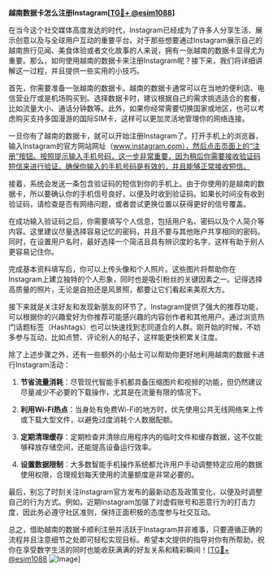**越南数据卡怎么注册Instagram[[TG💪+ @esim1088](https://t.me/s/esim1088)]**

在当今这个社交媒体高度发达的时代，Instagram已经成为了许多人分享生活、展示创意以及与全球用户互动的重要平台。对于那些想要通过Instagram展示自己的越南旅行见闻、美食体验或者文化故事的人来说，拥有一张越南的数据卡显得尤为重要。那么，如何使用越南的数据卡来注册Instagram呢？接下来，我们将详细讲解这一过程，并且提供一些实用的小技巧。

首先，你需要准备一张越南的数据卡。越南的数据卡通常可以在当地的便利店、电信营业厅或是机场购买到。选择数据卡时，建议根据自己的需求挑选适合的套餐，比如流量大小、通话分钟数等。此外，如果你经常需要切换国家或地区，也可以考虑购买支持多国漫游的国际SIM卡，这样可以更加灵活地管理你的网络连接。

一旦你有了越南的数据卡，就可以开始注册Instagram了。打开手机上的浏览器，输入Instagram的官方网站网址（www.instagram.com），然后点击页面上的“注册”按钮。按照提示输入手机号码，这一步非常重要，因为稍后你需要接收验证码短信来进行验证。确保你输入的手机号码是有效的，并且能够正常接收短信。

接着，系统会发送一条包含验证码的短信到你的手机上。由于你使用的是越南的数据卡，所以要确认你的手机信号良好，以便及时收到验证码。如果长时间没有收到验证码，请检查是否有网络问题，或者尝试更换位置以获得更好的信号覆盖。

在成功输入验证码之后，你需要填写个人信息，包括用户名、密码以及个人简介等内容。这里建议尽量选择容易记忆的密码，并且不要与其他账户共享相同的密码。同时，在设置用户名时，最好选择一个简洁且具有辨识度的名字，这样有助于别人更容易记住你。

完成基本资料填写后，你可以上传头像和个人照片。这些图片将帮助你在Instagram上建立独特的个人形象，同时也是吸引粉丝的关键因素之一。记得选择高质量的照片，无论是自拍还是风景照，都要让它们看起来美观大方。

接下来就是关注好友和发现新朋友的环节了。Instagram提供了强大的推荐功能，可以根据你的兴趣爱好为你推荐可能感兴趣的内容创作者和其他用户。通过浏览热门话题标签（Hashtags）也可以快速找到志同道合的人群。刚开始的时候，不妨多参与互动，比如点赞、评论别人的帖子，这样能更快积累关注度。

除了上述步骤之外，还有一些额外的小贴士可以帮助你更好地利用越南的数据卡进行Instagram活动：

1. **节省流量消耗**：尽管现代智能手机都具备压缩图片和视频的功能，但仍然建议尽量减少不必要的下载操作，尤其是在流量有限的情况下。
   
2. **利用Wi-Fi热点**：当身处有免费Wi-Fi的地方时，优先使用公共无线网络来上传或下载大型文件，以避免过度消耗个人数据配额。
   
3. **定期清理缓存**：定期检查并清除应用程序内的临时文件和缓存数据，这不仅能够释放存储空间，还能提高设备运行效率。

4. **设置数据限制**：大多数智能手机操作系统都允许用户手动调整特定应用的数据使用权限，合理规划每天使用的流量额度是非常必要的。

最后，别忘了时刻关注Instagram官方发布的最新动态及政策变化，以便及时调整自己的行为方式。例如，近期Instagram加强了对虚假账号和恶意行为的打击力度，因此务必遵守社区准则，保持正面积极的态度参与社交互动。

总之，借助越南的数据卡顺利注册并活跃于Instagram并非难事，只要遵循正确的流程并且注意细节之处即可轻松实现目标。希望本文提供的指导对你有所帮助，祝你在享受数字生活的同时也能收获满满的好友关系和精彩瞬间！[[TG💪+ @esim1088](https://t.me/s/esim1088) ![Image](https://i.postimg.cc/4NQfJmqS/Snipaste-2025-05-13-00-14-12.png)]